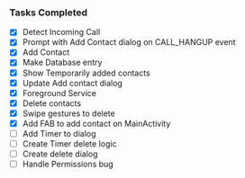 ### Tasks Completed

- [x] Detect Incoming Call
- [x] Prompt with Add Contact dialog on CALL_HANGUP event
- [x] Add Contact
- [x] Make Database entry
- [x] Show Temporarily added contacts
- [x] Update Add contact dialog
- [x] Foreground Service
- [x] Delete contacts
- [x] Swipe gestures to delete
- [x] Add FAB to add contact on MainActivity
- [ ] Add Timer to dialog
- [ ] Create Timer delete logic
- [ ] Create delete dialog
- [ ] Handle Permissions bug
